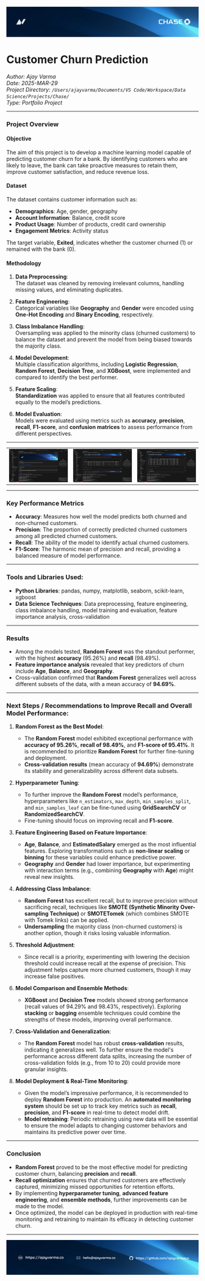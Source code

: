 ![Data Loading](./Data/images/chase-top-banner3.png)


# Customer Churn Prediction

*Author: Ajay Varma*  
*Date: 2025-MAR-29*  
*Project Directory: `/Users/ajayvarma/Documents/VS Code/Workspace/Data Science/Projects/Chase/`*  
*Type: Portfolio Project*

---

### Project Overview

#### Objective
The aim of this project is to develop a machine learning model capable of predicting customer churn for a bank. By identifying customers who are likely to leave, the bank can take proactive measures to retain them, improve customer satisfaction, and reduce revenue loss.

#### Dataset
The dataset contains customer information such as:
- **Demographics**: Age, gender, geography
- **Account Information**: Balance, credit score
- **Product Usage**: Number of products, credit card ownership
- **Engagement Metrics**: Activity status

The target variable, **Exited**, indicates whether the customer churned (1) or remained with the bank (0).

#### Methodology

1. **Data Preprocessing**:  
   The dataset was cleaned by removing irrelevant columns, handling missing values, and eliminating duplicates. 

2. **Feature Engineering**:  
   Categorical variables like **Geography** and **Gender** were encoded using **One-Hot Encoding** and **Binary Encoding**, respectively.

3. **Class Imbalance Handling**:  
   Oversampling was applied to the minority class (churned customers) to balance the dataset and prevent the model from being biased towards the majority class.

4. **Model Development**:  
   Multiple classification algorithms, including **Logistic Regression**, **Random Forest**, **Decision Tree**, and **XGBoost**, were implemented and compared to identify the best performer.

5. **Feature Scaling**:  
   **Standardization** was applied to ensure that all features contributed equally to the model’s predictions.

6. **Model Evaluation**:  
   Models were evaluated using metrics such as **accuracy**, **precision**, **recall**, **F1-score**, and **confusion matrices** to assess performance from different perspectives.

---

<table>
  <tr>
    <td><img src="https://github.com/ajayvarmaco/chase/blob/main/Data/images/chase-vs-code-1.png" width="200" /></td>
    <td><img src="https://github.com/ajayvarmaco/chase/blob/main/Data/images/chase-vs-code-2.png" width="200" /></td>
    <td><img src="https://github.com/ajayvarmaco/chase/blob/main/Data/images/chase-vs-code-3.png" width="200" /></td>
  </tr>
</table>

---

### Key Performance Metrics

- **Accuracy**: Measures how well the model predicts both churned and non-churned customers.
- **Precision**: The proportion of correctly predicted churned customers among all predicted churned customers.
- **Recall**: The ability of the model to identify actual churned customers.
- **F1-Score**: The harmonic mean of precision and recall, providing a balanced measure of model performance.

---

### Tools and Libraries Used:
- **Python Libraries**: pandas, numpy, matplotlib, seaborn, scikit-learn, xgboost
- **Data Science Techniques**: Data preprocessing, feature engineering, class imbalance handling, model training and evaluation, feature importance analysis, cross-validation


---

### Results

- Among the models tested, **Random Forest** was the standout performer, with the highest **accuracy** (95.26%) and **recall** (98.49%).
- **Feature importance analysis** revealed that key predictors of churn include **Age**, **Balance**, and **Geography**.
- Cross-validation confirmed that **Random Forest** generalizes well across different subsets of the data, with a mean accuracy of **94.69%**.

---

### Next Steps / Recommendations to Improve Recall and Overall Model Performance:

1. **Random Forest as the Best Model**:
   - The **Random Forest** model exhibited exceptional performance with **accuracy of 95.26%**, **recall of 98.49%**, and **F1-score of 95.41%**. It is recommended to prioritize **Random Forest** for further fine-tuning and deployment.
   - **Cross-validation results** (mean accuracy of **94.69%**) demonstrate its stability and generalizability across different data subsets.

2. **Hyperparameter Tuning**:
   - To further improve the **Random Forest** model’s performance, hyperparameters like `n_estimators`, `max_depth`, `min_samples_split`, and `min_samples_leaf` can be fine-tuned using **GridSearchCV** or **RandomizedSearchCV**.
   - Fine-tuning should focus on improving recall and **F1-score**.

3. **Feature Engineering Based on Feature Importance**:
   - **Age**, **Balance**, and **EstimatedSalary** emerged as the most influential features. Exploring transformations such as **non-linear scaling** or **binning** for these variables could enhance predictive power.
   - **Geography** and **Gender** had lower importance, but experimenting with interaction terms (e.g., combining **Geography** with **Age**) might reveal new insights.

4. **Addressing Class Imbalance**:
   - **Random Forest** has excellent recall, but to improve precision without sacrificing recall, techniques like **SMOTE (Synthetic Minority Over-sampling Technique)** or **SMOTETomek** (which combines SMOTE with Tomek links) can be applied.
   - **Undersampling** the majority class (non-churned customers) is another option, though it risks losing valuable information.

5. **Threshold Adjustment**:
   - Since recall is a priority, experimenting with lowering the decision threshold could increase recall at the expense of precision. This adjustment helps capture more churned customers, though it may increase false positives.

6. **Model Comparison and Ensemble Methods**:
   - **XGBoost** and **Decision Tree** models showed strong performance (recall values of 94.29% and 98.43%, respectively). Exploring **stacking** or **bagging** ensemble techniques could combine the strengths of these models, improving overall performance.

7. **Cross-Validation and Generalization**:
   - The **Random Forest** model has robust **cross-validation** results, indicating it generalizes well. To further ensure the model's performance across different data splits, increasing the number of cross-validation folds (e.g., from 10 to 20) could provide more granular insights.

8. **Model Deployment & Real-Time Monitoring**:
   - Given the model’s impressive performance, it is recommended to deploy **Random Forest** into production. An **automated monitoring system** should be set up to track key metrics such as **recall**, **precision**, and **F1-score** in real-time to detect model drift.
   - **Model retraining**: Periodic retraining using new data will be essential to ensure the model adapts to changing customer behaviors and maintains its predictive power over time.

---

### Conclusion

- **Random Forest** proved to be the most effective model for predicting customer churn, balancing **precision** and **recall**.
- **Recall optimization** ensures that churned customers are effectively captured, minimizing missed opportunities for retention efforts.
- By implementing **hyperparameter tuning**, **advanced feature engineering**, and **ensemble methods**, further improvements can be made to the model.
- Once optimized, the model can be deployed in production with real-time monitoring and retraining to maintain its efficacy in detecting customer churn.

---

![Data Loading](./Data/images/chase-bottom-banner.png)
